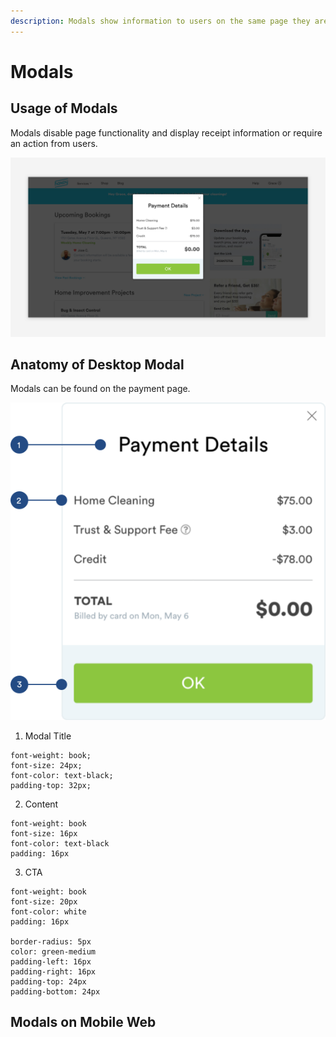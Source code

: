 ```yaml
---
description: Modals show information to users on the same page they are working on.
---
```


# Modals

## Usage of Modals

Modals disable page functionality and display receipt information or require an action from users.

![](../.gitbook/assets/modal-usage.jpg)

## Anatomy of Desktop Modal

Modals can be found on the payment page. 

![](../.gitbook/assets/modal%20%281%29.png)

1. Modal Title

```text
font-weight: book;
font-size: 24px;
font-color: text-black;
padding-top: 32px;
```

2. Content

```text
font-weight: book
font-size: 16px
font-color: text-black
padding: 16px
```

3. CTA 

```text
font-weight: book
font-size: 20px
font-color: white
padding: 16px

border-radius: 5px
color: green-medium
padding-left: 16px
padding-right: 16px
padding-top: 24px
padding-bottom: 24px
```

## Modals on Mobile Web 

